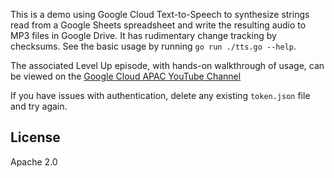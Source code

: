 This is a demo using Google Cloud Text-to-Speech to synthesize strings read from a Google Sheets spreadsheet and write the resulting audio to MP3 files in Google Drive. It has rudimentary change tracking by checksums. See the basic usage by running `go run ./tts.go --help`.  

The associated Level Up episode, with hands-on walkthrough of usage, can be viewed on the [Google Cloud APAC YouTube Channel](https://youtu.be/aMRqPGD0_To)

If you have issues with authentication, delete any existing `token.json` file and try again.

## License

Apache 2.0
